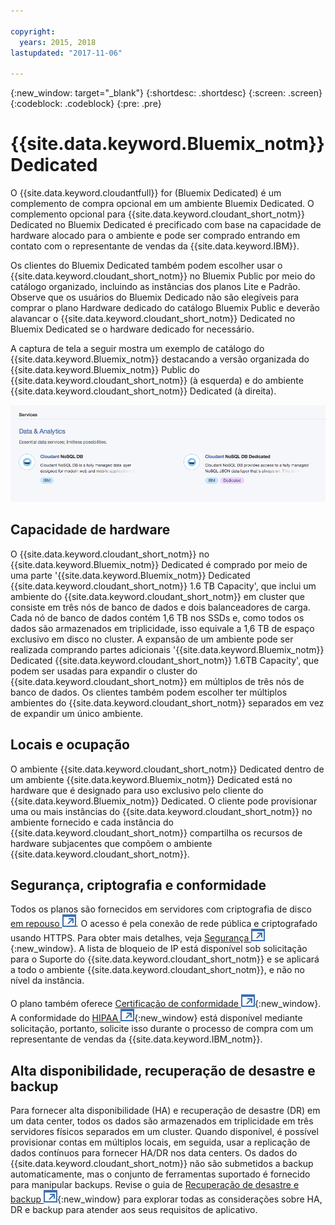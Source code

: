 ```yaml
---

copyright:
  years: 2015, 2018
lastupdated: "2017-11-06"

---
```


{:new_window: target="_blank"}
{:shortdesc: .shortdesc}
{:screen: .screen}
{:codeblock: .codeblock}
{:pre: .pre}

<!-- Acrolinx: 2017-02-23 -->

# {{site.data.keyword.Bluemix_notm}} Dedicated

O {{site.data.keyword.cloudantfull}} for (Bluemix Dedicated) é
um complemento de compra opcional em um ambiente Bluemix Dedicated. O complemento opcional para
{{site.data.keyword.cloudant_short_notm}} Dedicated no Bluemix Dedicated é precificado com base na capacidade de hardware
alocado para o ambiente e pode ser comprado entrando em contato com o representante de vendas da {{site.data.keyword.IBM}}.  

Os clientes do Bluemix Dedicated também podem escolher usar o {{site.data.keyword.cloudant_short_notm}} no Bluemix Public
por meio do catálogo organizado, incluindo as instâncias dos planos Lite e Padrão. Observe que
os usuários do Bluemix Dedicado não são elegíveis para comprar o plano Hardware dedicado do
catálogo Bluemix Public e deverão alavancar o {{site.data.keyword.cloudant_short_notm}} Dedicated no
Bluemix Dedicated se o hardware dedicado for necessário.   

A captura de tela a seguir mostra um exemplo de catálogo do {{site.data.keyword.Bluemix_notm}} destacando a versão organizada do
{{site.data.keyword.Bluemix_notm}} Public do {{site.data.keyword.cloudant_short_notm}} (à esquerda) e do ambiente {{site.data.keyword.cloudant_short_notm}} Dedicated (à direita).  

![{{site.data.keyword.cloudant_short_notm}} catálogo](../images/bluemix_catalog.png)

## Capacidade de hardware 

O {{site.data.keyword.cloudant_short_notm}} no {{site.data.keyword.Bluemix_notm}} Dedicated é comprado por meio de uma parte '{{site.data.keyword.Bluemix_notm}} Dedicated
{{site.data.keyword.cloudant_short_notm}} 1.6 TB Capacity', que inclui um ambiente do {{site.data.keyword.cloudant_short_notm}} em cluster
que consiste em três nós de banco de dados e dois balanceadores de carga. Cada nó de banco de dados
contém 1,6 TB nos SSDs e, como todos os dados são armazenados em triplicidade, isso
equivale a 1,6 TB de espaço exclusivo em disco no cluster. A expansão de um
ambiente pode ser realizada comprando partes adicionais '{{site.data.keyword.Bluemix_notm}} Dedicated
{{site.data.keyword.cloudant_short_notm}} 1.6TB Capacity', que podem ser usadas para expandir o
cluster do {{site.data.keyword.cloudant_short_notm}} em múltiplos de três nós de banco de dados. Os clientes também podem
escolher ter múltiplos ambientes do {{site.data.keyword.cloudant_short_notm}} separados em vez de
expandir um único ambiente.

## Locais e ocupação 

O ambiente {{site.data.keyword.cloudant_short_notm}} Dedicated dentro de um ambiente {{site.data.keyword.Bluemix_notm}} Dedicated está no hardware
que é designado para uso exclusivo pelo cliente do {{site.data.keyword.Bluemix_notm}} Dedicated. O cliente pode provisionar
uma ou mais instâncias do {{site.data.keyword.cloudant_short_notm}} no ambiente fornecido e cada instância do {{site.data.keyword.cloudant_short_notm}}
compartilha os recursos de hardware subjacentes que compõem o ambiente {{site.data.keyword.cloudant_short_notm}}. 

## Segurança, criptografia e conformidade 

Todos os planos são fornecidos em servidores com criptografia de disco [em repouso
![Ícone de link externo](../images/launch-glyph.svg "Ícone de link externo")](https://en.wikipedia.org/wiki/Data_at_rest). O acesso é pela conexão de rede pública e criptografado
usando HTTPS. Para obter mais detalhes, veja [Segurança ![Ícone de link externo](../images/launch-glyph.svg "Ícone de link externo")](https://console.bluemix.net/docs/services/Cloudant/offerings/security.html#security){:new_window}.
A lista de bloqueio de IP está disponível sob solicitação para o Suporte do {{site.data.keyword.cloudant_short_notm}} e se aplicará a
todo o ambiente {{site.data.keyword.cloudant_short_notm}}, e não no nível da instância. 

O plano também oferece [Certificação de conformidade ![Ícone de link externo](../images/launch-glyph.svg "Ícone de link externo")](https://console.bluemix.net/docs/services/Cloudant/offerings/compliance.html#cloudant-security-compliance){:new_window}.
A conformidade do [HIPAA ![Ícone de link externo](../images/launch-glyph.svg "Ícone de link externo")](https://en.wikipedia.org/wiki/Health_Insurance_Portability_and_Accountability_Act){:new_window}
está disponível mediante solicitação, portanto, solicite isso durante o processo de compra com um representante de vendas da {{site.data.keyword.IBM_notm}}. 

## Alta disponibilidade, recuperação de desastre e backup 

Para fornecer alta disponibilidade (HA) e recuperação de desastre (DR) em um data center, todos os dados são armazenados em triplicidade em três servidores físicos separados em um cluster. Quando disponível, é possível provisionar contas em múltiplos locais,
em seguida, usar a replicação de dados contínuos para fornecer HA/DR nos data centers. Os dados do {{site.data.keyword.cloudant_short_notm}} não são submetidos a backup automaticamente, mas o conjunto de ferramentas suportado é fornecido para manipular backups. Revise o
guia de [Recuperação de desastre e backup ![Ícone de link externo](../images/launch-glyph.svg "Ícone de link externo")](https://console.bluemix.net/docs/services/Cloudant/guides/disaster-recovery-and-backup.html#disaster-recovery-and-backup){:new_window}
para explorar todas as considerações sobre HA, DR e backup para atender aos seus requisitos de aplicativo.
